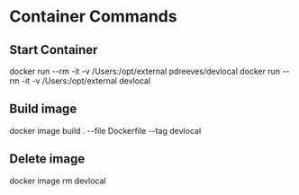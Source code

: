 # Container Commands
## Start Container
docker run --rm -it -v /Users:/opt/external pdreeves/devlocal
docker run --rm -it -v /Users:/opt/external devlocal

## Build image
docker image build . --file Dockerfile --tag devlocal

## Delete image
docker image rm devlocal
